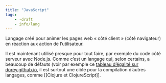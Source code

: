 ```yaml
---
title: "JavaScript"
tags:
    - -draft
    - info/lang
---
```


Langage créé pour animer les pages web « côté client » (côté navigateur) en
réaction aux action de l’utilisateur.

Il est maintenant utilisé presque pour tout faire, par exemple du code côté
serveur avec Node.js. Comme c’est un langage qui, selon certains, a beaucoup
de défauts (voir par exemple ce
[tableau d’égalité sur dorey.github.io](https://dorey.github.io/JavaScript-Equality-Table/),
il est surtout une cible pour la compilation d’autres langages, comme
[[Clojure et ClojureScript]].

